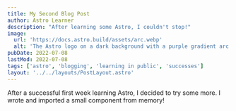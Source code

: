 ```yaml
---
title: My Second Blog Post
author: Astro Learner
description: "After learning some Astro, I couldn't stop!"
image:
  url: 'https://docs.astro.build/assets/arc.webp'
  alt: 'The Astro logo on a dark background with a purple gradient arc.'
pubDate: 2022-07-08
lastMod: 2022-07-08
tags: ['astro', 'blogging', 'learning in public', 'successes']
layout: '../../layouts/PostLayout.astro'
---
```


After a successful first week learning Astro, I decided to try some more. I wrote and imported a small component from memory!
